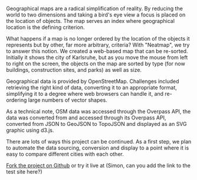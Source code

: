Geographical maps are a radical simplification of reality. By reducing the world to two dimensions and taking a bird's eye view a focus is placed on the location of objects. The map serves an index where geographical location is the defining criterion.

What happens if a map is no longer ordered by the location of the objects it represents but by other, far more arbitrary, criteria? With "Neatmap", we try to answer this notion. We created a web-based map that can be re-sorted. Initially it shows the city of Karlsruhe, but as you move the mouse from left to right on the screen, the objects on the map are sorted by type (for now buildings, construction sites, and parks) as well as size.

Geographical data is provided by OpenStreetMap. Challenges included retrieving the right kind of data, converting it to an appropriate format, simplifying it to a degree where web browsers can handle it, and re-ordering large numbers of vector shapes.

As a technical note, OSM data was accessed through the Overpass API, the data was converted from  and accessed through its Overpass API, converted from JSON to GeoJSON to TopoJSON and displayed as an SVG graphic using d3.js.

There are lots of ways this project can be continued. As a first step, we plan to automate the data sourcing, conversion and display to a point where it is easy to compare different cities with each other.

[Fork the project on Github](https://github.com/bildlich/neatmap) or try it live at (Simon, can you add the link to the test site here?)